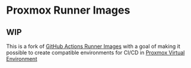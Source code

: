 
# Proxmox Runner Images

## WIP

This is a fork of [GitHub Actions Runner Images](https://github.com/actions/runner-images) with a goal of making it possible to create compatible environments for CI/CD in [Proxmox Virtual Environment](https://www.proxmox.com/en/proxmox-virtual-environment/overview)
